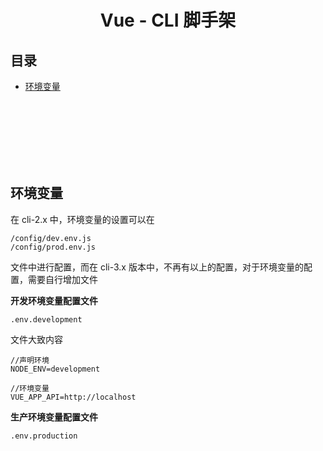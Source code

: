 # <div align="center">Vue - CLI 脚手架</div>

## 目录

- [环境变量](#环境变量)

<br><br><br><br><br><br>

## 环境变量

在 cli-2.x 中，环境变量的设置可以在 

```
/config/dev.env.js
/config/prod.env.js
```

文件中进行配置，而在 cli-3.x 版本中，不再有以上的配置，对于环境变量的配置，需要自行增加文件

**开发环境变量配置文件**

`.env.development`

文件大致内容

```
//声明环境
NODE_ENV=development

//环境变量
VUE_APP_API=http://localhost
```

**生产环境变量配置文件**

`.env.production`

